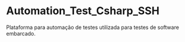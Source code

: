 # Automation_Test_Csharp_SSH
Plataforma para automação de testes utilizada para testes de software embarcado.
